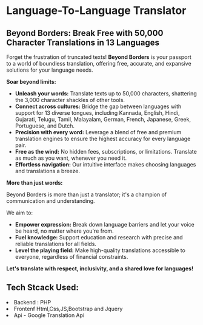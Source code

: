 # Language-To-Language Translator

## Beyond Borders: Break Free with 50,000 Character Translations in 13 Languages

Forget the frustration of truncated texts! **Beyond Borders** is your passport to a world of boundless translation, offering free, accurate, and expansive solutions for your language needs.

**Soar beyond limits:**

* **Unleash your words:** Translate texts up to 50,000 characters, shattering the 3,000 character shackles of other tools.
* **Connect across cultures:** Bridge the gap between languages with support for 13 diverse tongues, including Kannada, English, Hindi, Gujarati, Telugu, Tamil, Malayalam, German, French, Japanese, Greek, Portuguese, and Dutch.
* **Precision with every word:** Leverage a blend of free and premium translation engines to ensure the highest accuracy for every language pair.
* **Free as the wind:** No hidden fees, subscriptions, or limitations. Translate as much as you want, whenever you need it.
* **Effortless navigation:** Our intuitive interface makes choosing languages and translations a breeze.

**More than just words:**

Beyond Borders is more than just a translator; it's a champion of communication and understanding.

We aim to:

* **Empower expression:** Break down language barriers and let your voice be heard, no matter where you're from.
* **Fuel knowledge:** Support education and research with precise and reliable translations for all fields.
* **Level the playing field:** Make high-quality translations accessible to everyone, regardless of financial constraints.




**Let's translate with respect, inclusivity, and a shared love for languages!**

## Tech Stcack Used:
<li>Backend : PHP
<li>Frontenf Html,Css,JS,Bootstrap and Jquery
<li>Api - Google Translation Api
